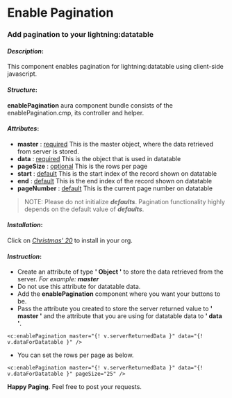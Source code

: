 # Enable Pagination

### Add pagination to your **lightning:datatable**

#### _Description_:

This component enables pagination for lightning:datatable using client-side javascript.

#### _Structure_:

**enablePagination** aura component bundle consists of the enablePagination.cmp, its controller and helper.

#### _Attributes_:

- **master** : [required](/#) This is the master object, where the data retrieved from server is stored.
- **data** : [required](/#) This is the object that is used in datatable
- **pageSize** : [optional](/#) This is the rows per page
- **start** : [default](/#) This is the start index of the record shown on datatable
- **end** : [default](/#) This is the end index of the record shown on datatable
- **pageNumber** : [default](/#) This is the current page number on datatable

> NOTE: Please do not initialize _**defaults**_. Pagination functionality highly depends on the default value of _**defaults**_.

#### _Installation_:

Click on [_Christmas' 20_](https://login.salesforce.com/packaging/installPackage.apexp?p0=04t2v000006SmnO&isdtp=p1) to install in your org.

#### _Instruction_:

- Create an attribute of type **' Object '** to store the data retrieved from the server. _For example: **master**_
- Do not use this attribute for datatable data.
- Add the **enablePagination** component where you want your buttons to be.
- Pass the attribute you created to store the server returned value to **' master '** and the attribute that you are using for datatable data to **' data '**.

`<c:enablePagination master="{! v.serverReturnedData }" data="{! v.dataForDatatable }" />`

- You can set the rows per page as below.

`<c:enablePagination master="{! v.serverReturnedData }" data="{! v.dataForDatatable }" pageSize="25" />`

**Happy Paging**. Feel free to post your requests.
